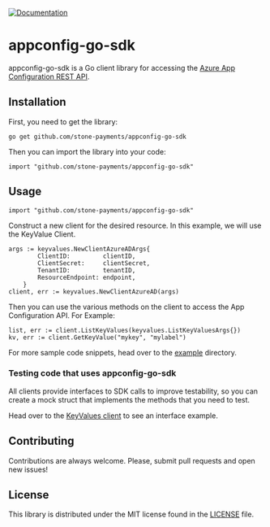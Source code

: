 [![Documentation](https://godoc.org/github.com/<username>/<library>?status.svg)](http://godoc.org/github.com/stone-payments/appconfig-go-sdk)


# appconfig-go-sdk
appconfig-go-sdk is a Go client library for accessing the [Azure App Configuration REST API](https://docs.microsoft.com/en-us/azure/azure-app-configuration/rest-api).

## Installation
First, you need to get the library:
```
go get github.com/stone-payments/appconfig-go-sdk
```

Then you can import the library into your code:
```golang
import "github.com/stone-payments/appconfig-go-sdk"
```

## Usage
```golang
import "github.com/stone-payments/appconfig-go-sdk"
```

Construct a new client for the desired resource. In this example, we will use the KeyValue Client.
```golang
args := keyvalues.NewClientAzureADArgs{
		ClientID:         clientID,
		ClientSecret:     clientSecret,
		TenantID:         tenantID,
		ResourceEndpoint: endpoint,
	}
client, err := keyvalues.NewClientAzureAD(args)
```

Then you can use the various methods on the client to access the App Configuration API. For Example:
```golang
list, err := client.ListKeyValues(keyvalues.ListKeyValuesArgs{})
kv, err := client.GetKeyValue("mykey", "mylabel")
```
For more sample code snippets, head over to the [example](example/) directory.
### Testing code that uses appconfig-go-sdk
All clients provide interfaces to SDK calls to improve testability, so you can create a mock struct that implements the methods that you need to test.

Head over to the [KeyValues client](appconfig/keyvalues/client.go) to see an interface example.

## Contributing
Contributions are always welcome. Please, submit pull requests and open new issues!

## License
This library is distributed under the MIT license found in the [LICENSE](LICENSE) file.
